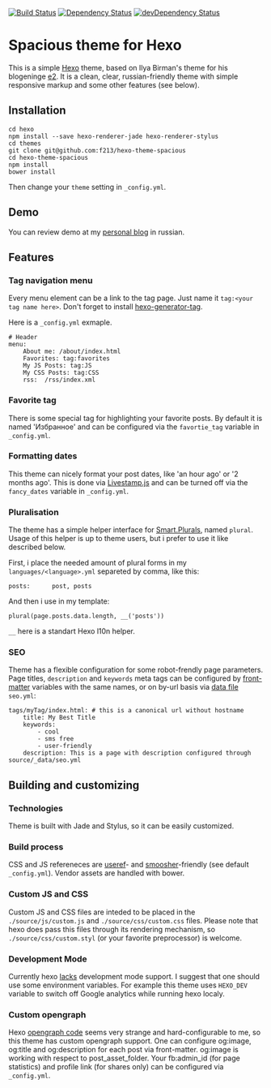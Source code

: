 [![Build Status](https://travis-ci.org/f213/hexo-theme-spacious.svg?branch=master)](https://travis-ci.org/f213/hexo-theme-spacious) [![Dependency  Status](https://david-dm.org/f213/hexo-theme-spacious.svg)](https://david-dm.org/f213/hexo-theme-spacious) [![devDependency Status](https://david-dm.org/f213/hexo-theme-spacious/dev-status.svg)](https://david-dm.org/f213/hexo-theme-spacious#info=devDependencies)
# Spacious theme for Hexo

This is a simple [Hexo](http://hexo.io) theme, based on Ilya Birman's theme for his blogeninge [e2](http://blogengine.ru). It is a clean, clear, russian-friendly theme with simple responsive markup and some other features (see below).

## Installation
```
cd hexo
npm install --save hexo-renderer-jade hexo-renderer-stylus
cd themes
git clone git@github.com:f213/hexo-theme-spacious
cd hexo-theme-spacious
npm install
bower install
```
Then change your `theme` setting in `_config.yml`.

## Demo
You can review demo at my [personal blog](https://f213.in) in russian.

## Features
### Tag navigation menu
Every menu element can be a link to the tag page. Just name it `tag:<your tag name here>`. Don't forget to install [hexo-generator-tag](https://github.com/hexojs/hexo-generator-tag).

Here is a `_config.yml` exmaple.
```
# Header
menu:
    About me: /about/index.html
    Favorites: tag:favorites
    My JS Posts: tag:JS
    My CSS Posts: tag:CSS 
    rss:  /rss/index.xml
```    

### Favorite tag
There is some special tag for highlighting your favorite posts. By default it is named 'Избранное' and can be configured via the `favortie_tag` variable in `_config.yml`.

### Formatting dates
This theme can nicely format your post dates, like 'an hour ago' or '2 months ago'. This is done via [Livestamp.js](https://github.com/mattbradley/livestampjs) and can be turned off via the `fancy_dates` variable in `_config.yml`.

### Pluralisation
The theme has a simple helper interface for [Smart.Plurals](https://github.com/scottrippey/Smart-Plurals), named `plural`. Usage of this helper is up to theme users, but i prefer to use it like described below.

First, i place the needed amount of plural forms in my `languages/<language>.yml` separeted by comma, like this:
```
posts:      post, posts
```
And then i use in my template:
```
plural(page.posts.data.length, __('posts'))
```
`__` here is a standart Hexo l10n helper.
### SEO
Theme has a flexible configuration for some robot-frendly page parameters. Page titles, `description` and `keywords` meta tags
can be configured by [front-matter](https://hexo.io/docs/front-matter.html) variables with the same names, or on by-url basis
via [data file](https://hexo.io/docs/data-files.html) `seo.yml`:
```
tags/myTag/index.html: # this is a canonical url without hostname
    title: My Best Title
    keywords:
        - cool
        - sms free
        - user-friendly
    description: This is a page with description configured through source/_data/seo.yml    
```

## Building and customizing
### Technologies
Theme is built with Jade and Stylus, so it can be easily customized.

### Build process
CSS and JS refereneces are [useref](https://github.com/digisfera/useref)- and [smoosher](https://www.npmjs.com/package/gulp-smoosher)-friendly (see default `_config.yml`). Vendor assets are handled with bower.

### Custom JS and CSS
Custom JS and CSS files are inteded to be placed in the `./source/js/custom.js` and `./source/css/custom.css` files. Please note that hexo does pass this files through its rendering mechanism, so `./source/css/custom.styl` (or your favorite preprocessor) is welcome.

### Development Mode
Currently hexo [lacks](https://github.com/hexojs/hexo/issues/371) development mode support. I suggest that one should use some environment variables. For example this theme uses `HEXO_DEV` variable to switch off Google analytics while running hexo localy.

### Custom opengraph
Hexo [opengraph code](https://hexo.io/docs/helpers.html#open_graph) seems very strange and hard-configurable to me, so this theme has custom opengraph support. One can configure og:image, og:title and og:description for each post via front-matter. og:image is working with respect to post_asset_folder. Your fb:admin_id (for page statistics) and profile link (for shares only) can be configured via `_config.yml`.
